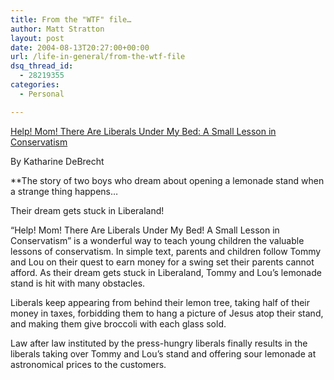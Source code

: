 ```yaml
---
title: From the "WTF" file…
author: Matt Stratton
layout: post
date: 2004-08-13T20:27:00+00:00
url: /life-in-general/from-the-wtf-file
dsq_thread_id:
  - 28219355
categories:
  - Personal

---
```

<a href="https://shop.wnd.com/store/item.asp?ITEM_ID=1617" target="_blank">Help! Mom! There Are Liberals Under My Bed: A Small Lesson in Conservatism</a>

By Katharine DeBrecht

**The story of two boys who dream about opening a lemonade stand when a strange thing happens&#8230;</p> 

Their dream gets stuck in Liberaland!</strong>

&#8220;Help! Mom! There Are Liberals Under My Bed! A Small Lesson in Conservatism&#8221; is a wonderful way to teach young children the valuable lessons of conservatism. In simple text, parents and children follow Tommy and Lou on their quest to earn money for a swing set their parents cannot afford. As their dream gets stuck in Liberaland, Tommy and Lou’s lemonade stand is hit with many obstacles.

Liberals keep appearing from behind their lemon tree, taking half of their money in taxes, forbidding them to hang a picture of Jesus atop their stand, and making them give broccoli with each glass sold.

Law after law instituted by the press-hungry liberals finally results in the liberals taking over Tommy and Lou’s stand and offering sour lemonade at astronomical prices to the customers.